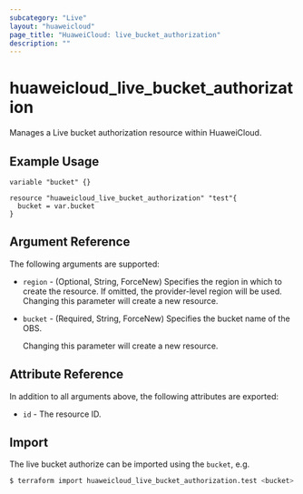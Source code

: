 ```yaml
---
subcategory: "Live"
layout: "huaweicloud"
page_title: "HuaweiCloud: live_bucket_authorization"
description: ""
---
```


# huaweicloud_live_bucket_authorization

Manages a Live bucket authorization resource within HuaweiCloud.

## Example Usage

```hcl
variable "bucket" {}

resource "huaweicloud_live_bucket_authorization" "test"{
  bucket = var.bucket
}
```

## Argument Reference

The following arguments are supported:

* `region` - (Optional, String, ForceNew) Specifies the region in which to create the resource.
  If omitted, the provider-level region will be used. Changing this parameter will create a new resource.

* `bucket` - (Required, String, ForceNew) Specifies the bucket name of the OBS.

  Changing this parameter will create a new resource.

## Attribute Reference

In addition to all arguments above, the following attributes are exported:

* `id` - The resource ID.

## Import

The live bucket authorize can be imported using the `bucket`, e.g.

```bash
$ terraform import huaweicloud_live_bucket_authorization.test <bucket>
```
